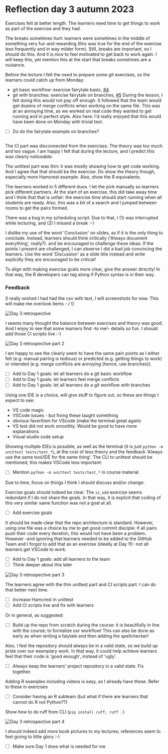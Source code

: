 # Reflection day 3 autumn 2023

Exercises felt at better length.
The learners need time to get things to work
as part of the exercise and they had.

The breaks sometimes hurt: learners were
sometimes in the middle of something very
fun and rewarding (this was true for
the end of the exercise less frequently
and in way milder form). Still, breaks are
important, so I should do this.
And it is nice to feel motivated to get back to
work again. I will keep this, yet mention
this at the start that breaks sometimes
are a nuisance.

Before the lecture I felt the need to prepare
some git exercises, so the learners could
catch up from Monday:

* git basic workflow: exercise fairytale basic,
  [#4](https://github.com/programming-formalisms/programming_formalisms_project_autumn_2023/issues/4)
* git with branches: exercise fairytale on branches,
  [#5](https://github.com/programming-formalisms/programming_formalisms_project_autumn_2023/issues/5)
During the lesson, I felt doing this would not
pay off enough. It followed that the team would
get dozens of merge conflicts when working on
the same file. This was at an annoying time,
as we worked on real code they wanted to get
running and in perfect style. Also here:
I'd really enjoyed that this would have been done
on Monday with trivial text.

* [ ] Do do the fairytale example on branches?

   ~~~Vote with learners~~~ Yes

The CI part was disconnected from the exercises.
The theory was too much and too vague.
I am happy I felt that during the lecture,
and I predict this was clearly noticeable.

The unittest part was thin: it was mostly
showing how to get code working. And I agree
that that should be the exercise.
Do show the theory though, especially
more Hamcrest example. Also, show the R
equivalents.

The learners worked in 5 different duos.
I let the pick manually so learners pick
different partners. At the start of an exercise,
this did take away time and I think that that
is unfair: the exercise time should start
running when all students are ready. Also,
this was a bit of a search and I jumped between
rooms to get the pairs formed.

There was a bug in my scheduling script.
Due to that, I (1) was interrupted while
lecturing, and (2) I missed a break :-)

I dislike my use of the word 'Conclusion'
on slides, as if it is the only
thing to conclude. Instead,
learners should think critically
('Always document everything', really?).
and be encouraged to challenge these ideas.
If the points I present are challenged,
I can observe I did a bad job convincing
the learners. Use the word 'Discussion'
as a slide title instead and write explicitly
they are encouraged to be critical!

To align with making exercise goals more
clear, give the answer directly!
In that way, the R developers can tag along
if Python syntax is in their way.

### Feedback

[I really wished I had had the csv with text,
I will screenshots for now. This will make
me overlook items :-/ !]

![Day 3 retrospective](day_3_retrospective_1.png)

I seems many thought the balance between
exercises and theory was good.
And I enjoy to see that some learners
find -to me!- details so fun.
I should add those CI scripts live :-)

![Day 3 retrospective part 2](day_3_retrospective_2.png)

I am happy to see the clearly seem
to have the same pain points as I either
felt (e.g. manual pairing is tedious)
or predicted (e.g. getting things to
work) or intended (e.g. merge conflicts are
annoying (hence, use branches)).

* [ ] Add to Day 1 goals: let all learners do a git basic workflow
* [ ] Add to Day 1 goals: let learners feel merge conflicts
* [ ] Add to Day 1 goals: let all learners do a git workflow with branches

Using one IDE is a choice, will give stuff
to figure out, so these are things I
expect to see:

* VS code magic
* VSCode issues - but fixing these taught something
* obvious favoritism for VScode (make the terminal great again)
* VS test did not work smoothly. Would be good to have more explanations
* Visual studio code setup

Showing multiple IDEs is possible, as well
as the terminal (it is
just `python -m unittest tests/test_*`), at the cost of
less theory and the feedback 'Always
use the same tool/IDE for the same thing'.
The CLI to unittest should be mentioned,
this makes VSCode less important:

* [ ] Mention `python -m unittest tests/test_*`
   in course material

Due to time, focus on things I think I should
discuss and/or change:

Exercise goals should indeed be clear. The
`is_odd` exercise seems redundant if I do
not share the goals. In that way, it is
explicit that coding of this very similar
same function was not a goal at all.

* [ ] Add exercise goals

It should be made clear that the repo
architecture is standard. However,
using one file was a choice by me to
get good commit disciple: if all pairs push
their code every iteration, this would not
have been a problem. However -and ignoring
that learners needed to be added to the
GitHub Team and I forgot to add that as an
exercise (ideally at Day 1!)- not all
learners get VSCode to work.

* [ ] Add to Day 1 goals: add all learners to the team
* [ ] Think deeper about this later

![Day 3 retrospective part 3](day_3_retrospective_3.png)

The learners agree with the thin unittest
part and CI scripts part. I can do that
better next time.

* [ ] Increase Hamcrest in unittest
* [ ] Add CI scripts live and fix with learners

Or in general, as suggested:

* [ ] Build up the repo from scratch during the
   course: it is beautifully in line with the
   course; to formalize our workflow!
   This can also be done as early as when
   writing a faiytale and then adding the
   spellchecker!

Also, I feel the repository should always be
in a valid state, so we build up pride
over our exemplary work. In that way,
it could help achieve learners feel that
their code is 'good enough', instead of 'ugly'.

* [ ] Always keep the learners' project
   repository in a valid state. Fix together.

Adding R examples including videos is easy,
as I already have these. Refer to these in
exercises

* [ ] Consider having an R subteam (but what
   if there are learners that cannot do R not
   Python??)

Show how to do ruff from CLI (`pip install ruff; ruff .`)

![Day 3 retrospective part 4](day_3_retrospective_4.png)

I should indeed add more book pictures to
my lectures; references seem to feel
giving to little glory  :-)

* [ ] Make sure Day 1 does what is needed for me
